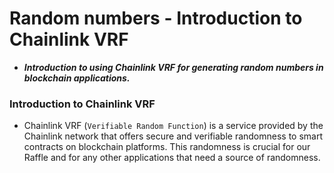 # Random numbers - Introduction to Chainlink VRF
- ***Introduction to using Chainlink VRF for generating random numbers in blockchain applications.***

### Introduction to Chainlink VRF
- Chainlink VRF (`Verifiable Random Function`) is a service provided by the Chainlink network that offers secure and verifiable randomness to smart contracts on blockchain platforms. This randomness is crucial for our Raffle and for any other applications that need a source of randomness.

